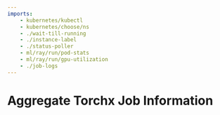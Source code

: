 ```yaml
---
imports:
    - kubernetes/kubectl
    - kubernetes/choose/ns
    - ./wait-till-running
    - ./instance-label
    - ./status-poller
    - ml/ray/run/pod-stats
    - ml/ray/run/gpu-utilization
    - ./job-logs
---
```


# Aggregate Torchx Job Information
